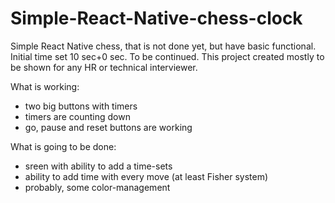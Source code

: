 # Simple-React-Native-chess-clock
Simple React Native chess, that is not done yet, but have basic functional. Initial time set 10 sec+0 sec.  To be continued.
This project created mostly to be shown for any HR or technical interviewer.

What is working:
- two big buttons with timers
- timers are counting down
- go, pause and reset buttons are working

What is going to be done:
- sreen with ability to add a time-sets
- ability to add time with every move (at least Fisher system)
- probably, some color-management
